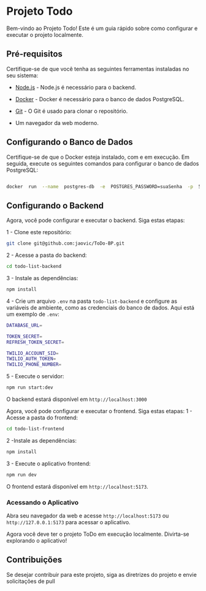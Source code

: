# Projeto Todo

  

Bem-vindo ao Projeto Todo! Este é um guia rápido sobre como configurar e executar o projeto localmente.

  

## Pré-requisitos

  

Certifique-se de que você tenha as seguintes ferramentas instaladas no seu sistema:

  

- [Node.js](https://nodejs.org/) - Node.js é necessário para o backend.

- [Docker](https://www.docker.com/) - Docker é necessário para o banco de dados PostgreSQL.

- [Git](https://git-scm.com/) - O Git é usado para clonar o repositório.

- Um navegador da web moderno.

  

## Configurando o Banco de Dados

  

Certifique-se de que o Docker esteja instalado, com e em execução. Em seguida, execute os seguintes comandos para configurar o banco de dados PostgreSQL:

  

```bash

docker  run  --name  postgres-db  -e  POSTGRES_PASSWORD=suaSenha  -p  5432:5432  -d  postgres:latest

```

  

## Configurando o Backend

  

Agora, você pode configurar e executar o backend. Siga estas etapas:

  

1 - Clone este repositório:
```bash
git clone git@github.com:jaovic/ToDo-BP.git
```
2 - Acesse a pasta do backend:
```bash
cd todo-list-backend
```
3 - Instale as dependências:
```bash
npm install
```
4 - Crie um arquivo `.env` na pasta `todo-list-backend` e configure as variáveis de ambiente, como as credenciais do banco de dados. Aqui está um exemplo de `.env`:
```bash
DATABASE_URL=

TOKEN_SECRET=
REFRESH_TOKEN_SECRET=

TWILIO_ACCOUNT_SID=
TWILIO_AUTH_TOKEN=
TWILIO_PHONE_NUMBER=
```
5 - Execute o servidor:
```bash
npm run start:dev
```
O backend estará disponível em `http://localhost:3000`

Agora, você pode configurar e executar o frontend. Siga estas etapas:
1 - Acesse a pasta do frontend:
```bash
cd todo-list-frontend
```
2 -Instale as dependências:
```bash
npm install
```
3 - Execute o aplicativo frontend:
```bash
npm run dev
```

O frontend estará disponível em `http://localhost:5173`.

### Acessando o Aplicativo
Abra seu navegador da web e acesse `http://localhost:5173` ou `http://127.0.0.1:5173` para acessar o aplicativo.

Agora você deve ter o projeto ToDo em execução localmente. Divirta-se explorando o aplicativo!
## Contribuições

Se desejar contribuir para este projeto, siga as diretrizes do projeto e envie solicitações de pull
